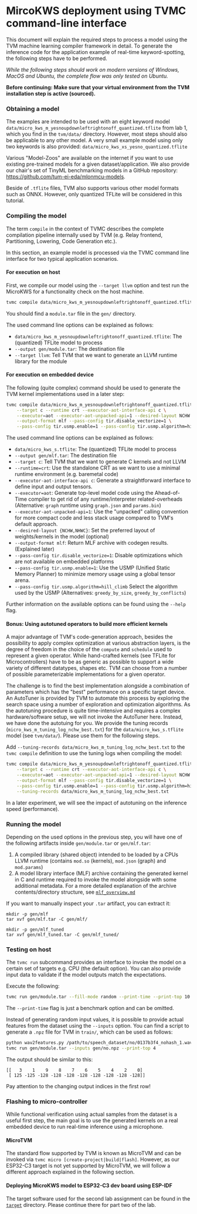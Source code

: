 # MircoKWS deployment using TVMC command-line interface

This document will explain the required steps to process a model using the TVM machine learning compiler framework in detail. To generate the inference code for the application example of real-time keyword-spotting, the following steps have to be performed.

*While the following steps should work on modern versions of Windows, MacOS and Ubuntu, the complete flow was only tested on Ubuntu.*

**Before continuing: Make sure that your virtual environment from the TVM installation step is active (sourced).**

### Obtaining a model

The examples are intended to be used with an eight keyword model `data/micro_kws_m_yesnoupdownleftrightonoff_quantized.tflite` from lab 1, which you find in the `tvm/data/` directory. However, most steps should also be applicable to any other model. A very small example model using only two keywords is also provided: `data/micro_kws_xs_yesno_quantized.tflite`

Various "Model-Zoos" are available on the internet if you want to use existing pre-trained models for a given dataset/application. We also provide our chair's set of TinyML benchmarking models in a GitHub repository: https://github.com/tum-ei-eda/mlonmcu-models.

Beside of `.tflite` files, TVM also supports various other model formats such as ONNX. However, only quantized TFLite will be considered in this tutorial.

### Compiling the model

The term `compile` in the context of TVMC describes the complete compilation pipeline internally used by TVM (e.g. Relay frontend, Partitioning, Lowering, Code Generation etc.).

In this section, an example model is processed via the TVMC command line interface for two typical application scenarios.

#### For execution on host

First, we compile our model using the `--target llvm` option and test run the MicroKWS for a functionality check on the host machine.

```bash
tvmc compile data/micro_kws_m_yesnoupdownleftrightonoff_quantized.tflite --output gen/module.tar --target llvm
```

You should find a `module.tar` file in the `gen/` directory.

The used command line options can be explained as follows:
- `data/micro_kws_m_yesnoupdownleftrightonoff_quantized.tflite`: The (quantized) TFLite model to process
- `--output gen/module.tar`: The destination file
- `--target llvm`: Tell TVM that we want to generate an LLVM runtime library for the module

#### For execution on embedded device

The following (quite complex) command should be used to generate the TVM kernel implementations used in a later step:

```bash
tvmc compile data/micro_kws_m_yesnoupdownleftrightonoff_quantized.tflite --output gen/mlf.tar \
    --target c --runtime crt --executor-aot-interface-api c \
    --executor=aot --executor-aot-unpacked-api=1 --desired-layout NCHW \
    --output-format mlf --pass-config tir.disable_vectorize=1 \
    --pass-config tir.usmp.enable=1 --pass-config tir.usmp.algorithm=hill_climb
```

The used command line options can be explained as follows:
- `data/micro_kws_s.tflite`: The (quantized) TFLite model to process
- `--output gen/mlf.tar`: The destination file
- `--target c`: Tell TVM that we want to generate C kernels and not LLVM
- `--runtime=crt`: Use the standalone CRT as we want to use a minimal runtime environment (e.g. baremetal code)
- `--executor-aot-interface-api c`: Generate a straightforward interface to define input and output tensors.
- `--executor=aot`: Generate top-level model code using the Ahead-of-Time compiler to get rid of any runtime/interpreter related-overheads (Alternative: `graph` runtime using `graph.json` and `params.bin`)
- `--executor-aot-unpacked-api=1`: Use the "unpacked" calling convention for more compact code and less stack usage compared to TVM's default approach.
- `--desired-layout {NCHW,NHWC}`: Set the preferred layout of weights/kernels in the model (optional)
- `--output-format mlf`: Return MLF archive with codegen results. (Explained later)
- `--pass-config tir.disable_vectorize=1`: Disable optimizations which are not available on embedded platforms
- `--pass-config tir.usmp.enable=1`: Use the USMP (Unified Static Memory Planner) to minimize memory usage using a global tensor arena.
- `--pass-config tir.usmp.algorithm=hill_climb` Select the algorithm used by the USMP (Alternatives: `greedy_by_size`, `greedy_by_conflicts`)

Further information on the available options can be found using the `--help` flag.

#### Bonus: Using autotuned operators to build more efficient kernels

A major advantage of TVM's code-generation approach, besides the possibility to apply complex optimization at various abstraction layers, is the degree of freedom in the choice of the `compute` and `schedule` used to represent a given operator. While hand-crafted kernels (see TFLite for Microcontrollers) have to be as generic as possible to support a wide variety of different datatypes, shapes etc. TVM can choose from a number of possible parameterizable implementations for a given operator.

The challenge is to find the best implementation alongside a combination of parameters which has the "best" performance on a specific target device. An AutoTuner is provided by TVM to automate this process by exploring the search space using a number of exploration and optimization algorithms. As the autotuning procedure is quite time-intensive and requires a complex hardware/software setup, we will not invoke the AutoTuner here. Instead, we have done the autotuing for you. We provide the tuning records (`micro_kws_m_tuning_log_nchw_best.txt`) for the `data/micro_kws_s.tflite` model (see `tvm/data/`). Please use them for the following steps.

Add `--tuning-records data/micro_kws_m_tuning_log_nchw_best.txt` to the `tvmc compile` definition to use the tuning logs when compiling the model:

```bash
tvmc compile data/micro_kws_m_yesnoupdownleftrightonoff_quantized.tflite --output gen/mlf_tuned.tar \
    --target c --runtime crt --executor-aot-interface-api c \
    --executor=aot --executor-aot-unpacked-api=1 --desired-layout NCHW \
    --output-format mlf --pass-config tir.disable_vectorize=1 \
    --pass-config tir.usmp.enable=1 --pass-config tir.usmp.algorithm=hill_climb \
    --tuning-records data/micro_kws_m_tuning_log_nchw_best.txt
```

In a later experiment, we will see the impact of autotuning on the inference speed (performance).

### Running the model

Depending on the used options in the previous step, you will have one of the following artifacts inside `gen/module.tar` or `gen/mlf.tar`:

1. A compiled library (shared object) intended to be loaded by a CPUs LLVM runtime (contains `mod.so` (kernels), `mod.json` (graph) and `mod.params`)
2. A model library interface (MLF) archive containing the generated kernel in C and runtime required to invoke the model alongside with some additional metadata. For a more detailed explanation of the archive contents/directory structure, see [`mlf_overview.md`](mlf_overview.md)

If you want to manually inspect your `.tar` artifact, you can extract it:

```
mkdir -p gen/mlf
tar xvf gen/mlf.tar -C gen/mlf/

mkdir -p gen/mlf_tuned
tar xvf gen/mlf_tuned.tar -C gen/mlf_tuned/
```

### Testing on host

The `tvmc run` subcommand provides an interface to invoke the model on a certain set of targets e.g. CPU (the default option). You can also provide input data to validate if the model outputs match the expectations.

Execute the following:

```bash
tvmc run gen/module.tar --fill-mode random --print-time --print-top 10
```

The `--print-time` flag is just a benchmark option and can be omitted.

Instead of generating random input values, it is possible to provide actual features from the dataset using the `--inputs` option. You can find a script to generate a `.npz` file for TVM in `train/`, which can be used as follows:

```bash
python wav2features.py /path/to/speech_dataset/no/0137b3f4_nohash_1.wav gen/no.npz --output-format npz
tvmc run gen/module.tar --inputs gen/no.npz --print-top 4
```

The output should be similar to this:

```
[[   3    1    9    8    7    6    5    4    2    0]
 [ 125 -125 -128 -128 -128 -128 -128 -128 -128 -128]]
```

Pay attention to the changing output indices in the first row!

### Flashing to micro-controller

While functional verification using actual samples from the dataset is a useful first step, the main goal is to use the generated kernels on a real embedded device to run real-time inference using a microphone.

#### MicroTVM

The standard flow supported by TVM is known as MicroTVM and can be invoked via `tvmc micro [create-project|build|flash]`. However, as our ESP32-C3 target is not yet supported by MicroTVM, we will follow a different approach explained in the following section.

#### Deploying MicroKWS model to ESP32-C3 dev board using ESP-IDF

The target software used for the second lab assignment can be found in the [`target`](../target/) directory. Please continue there for part two of the lab.
